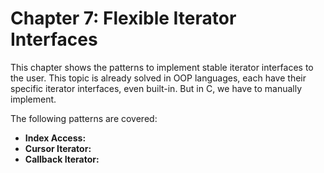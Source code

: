 # Chapter 7: Flexible Iterator Interfaces

This chapter shows the patterns to implement stable iterator interfaces to the user. This topic is already solved in OOP languages, each have their specific iterator interfaces, even built-in. But in C, we have to manually implement.

The following patterns are covered:
- **Index Access:** 
- **Cursor Iterator:** 
- **Callback Iterator:** 

